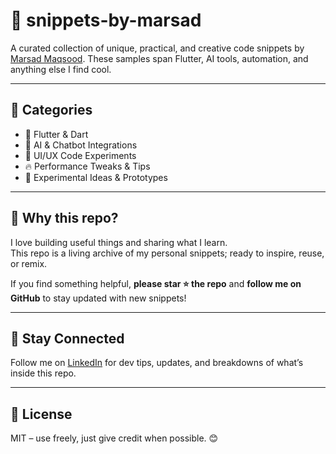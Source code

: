 # 🧠 snippets-by-marsad

A curated collection of unique, practical, and creative code snippets by [Marsad Maqsood](https://linkedin.com/in/marsad-maqsood/).
These samples span Flutter, AI tools, automation, and anything else I find cool.

---

## 🔧 Categories
- 📱 Flutter & Dart
- 🤖 AI & Chatbot Integrations
- 🎨 UI/UX Code Experiments
- 🔥 Performance Tweaks & Tips
- 🧪 Experimental Ideas & Prototypes

---

## 📌 Why this repo?

I love building useful things and sharing what I learn.  
This repo is a living archive of my personal snippets; ready to inspire, reuse, or remix.

If you find something helpful, **please star ⭐️ the repo** and **follow me on GitHub** to stay updated with new snippets!

---

## 💬 Stay Connected

Follow me on [LinkedIn](https://linkedin.com/in/marsad-maqsood/) for dev tips, updates, and breakdowns of what’s inside this repo.

---

## 📂 License

MIT – use freely, just give credit when possible. 😊
